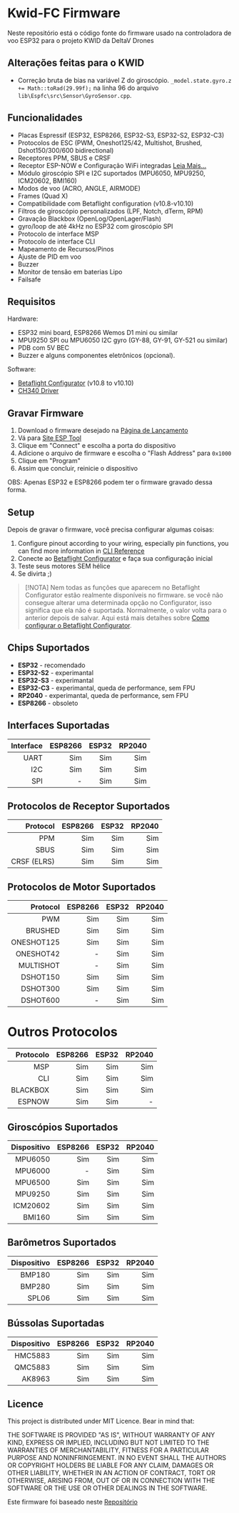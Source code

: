 # Kwid-FC Firmware
Neste repositório está o código fonte do firmware usado na controladora de voo ESP32 para o projeto KWID da DeltaV Drones

## Alterações feitas para o KWID
* Correção bruta de bias na variável Z do giroscópio. `_model.state.gyro.z += Math::toRad(29.99f);` na linha 96 do arquivo `lib\Espfc\src\Sensor\GyroSensor.cpp`.

## Funcionalidades
* Placas Espressif (ESP32, ESP8266, ESP32-S3, ESP32-S2, ESP32-C3)
* Protocolos de ESC (PWM, Oneshot125/42, Multishot, Brushed, Dshot150/300/600 bidirectional)
* Receptores PPM, SBUS e CRSF
* Receptor ESP-NOW e Configuração WiFi integradas [Leia Mais...](/docs/wireless.md)
* Módulo giroscópio SPI e I2C suportados (MPU6050, MPU9250, ICM20602, BMI160)
* Modos de voo (ACRO, ANGLE, AIRMODE)
* Frames (Quad X)
* Compatibilidade com Betaflight configuration (v10.8-v10.10)
* Filtros de giroscópio personalizados (LPF, Notch, dTerm, RPM)
* Gravação Blackbox (OpenLog/OpenLager/Flash)
* gyro/loop de até 4kHz no ESP32 com giroscópio SPI
* Protocolo de interface MSP
* Protocolo de interface CLI
* Mapeamento de Recursos/Pinos
* Ajuste de PID em voo
* Buzzer
* Monitor de tensão em baterias Lipo
* Failsafe

## Requisitos
Hardware:
* ESP32 mini board, ESP8266 Wemos D1 mini ou similar
* MPU9250 SPI ou MPU6050 I2C gyro (GY-88, GY-91, GY-521 ou similar)
* PDB com 5V BEC
* Buzzer e alguns componentes eletrônicos (opcional).

Software:
* [Betaflight Configurator](https://github.com/betaflight/betaflight-configurator/releases) (v10.8 to v10.10)
* [CH340 Driver](https://sparks.gogo.co.nz/ch340.html)

## Gravar Firmware
1. Download o firmware desejado na [Página de Lançamento](https://github.com/rtlopez/esp-fc/releases)
2. Vá para [Site ESP Tool](https://espressif.github.io/esptool-js/)
3. Clique em "Connect" e escolha a porta do dispositivo
4. Adicione o arquivo de firmware e escolha o "Flash Address" para `0x1000`
5. Clique em "Program"
6. Assim que concluir, reinicie o dispositivo

OBS: Apenas ESP32 e ESP8266 podem ter o firmware gravado dessa forma.

## Setup
Depois de gravar o firmware, você precisa configurar algumas coisas:
 1. Configure pinout according to your wiring, especially pin functions, you can find more information in [CLI Reference](/docs/cli.md)
 2. Conecte ao [Betaflight Configurator](https://github.com/betaflight/betaflight-configurator/releases) e faça sua configuração inicial
 3. Teste seus motores SEM hélice
 4. Se divirta ;)

> [!NOTA]
> Nem todas as funções que aparecem no Betaflight Configurator estão realmente disponíveis no firmware. se você não consegue alterar uma determinada opção no Configurator, isso significa que ela não é suportada. Normalmente, o valor volta para o anterior depois de salvar.
Aqui está mais detalhes sobre [Como configurar o Betaflight Configurator](/docs/setup.md).

## Chips Suportados

 - **ESP32** - recomendado
 - **ESP32-S2** - experimantal
 - **ESP32-S3** - experimantal
 - **ESP32-C3** - experimantal, queda de performance, sem FPU
 - **RP2040** - experimantal, queda de performance, sem FPU
 - **ESP8266** - obsoleto

## Interfaces Suportadas

| Interface       | ESP8266 | ESP32 | RP2040 |
|----------------:|--------:|------:|-------:|
| UART            | Sim     |   Sim |    Sim |
| I2C             | Sim     |   Sim |    Sim |
| SPI             | -       |   Sim |    Sim |

## Protocolos de Receptor Suportados

| Protocol        | ESP8266 | ESP32 | RP2040 |
|----------------:|--------:|------:|-------:|
| PPM             | Sim     |   Sim |    Sim |
| SBUS            | Sim     |   Sim |    Sim |
| CRSF (ELRS)     | Sim     |   Sim |    Sim |

## Protocolos de Motor Suportados

| Protocol        | ESP8266 | ESP32 | RP2040 |
|----------------:|--------:|------:|-------:|
| PWM             | Sim     |   Sim |    Sim |
| BRUSHED         | Sim     |   Sim |    Sim |
| ONESHOT125      | Sim     |   Sim |    Sim |
| ONESHOT42       | -       |   Sim |    Sim |
| MULTISHOT       | -       |   Sim |    Sim |
| DSHOT150        | Sim     |   Sim |    Sim |
| DSHOT300        | Sim     |   Sim |    Sim |
| DSHOT600        | -       |   Sim |    Sim |

# Outros Protocolos

| Protocolo       | ESP8266 | ESP32 | RP2040 |
|----------------:|--------:|------:|-------:|
| MSP             | Sim     |   Sim |    Sim |
| CLI             | Sim     |   Sim |    Sim |
| BLACKBOX        | Sim     |   Sim |    Sim |
| ESPNOW          | Sim     |   Sim |      - |

## Giroscópios Suportados

| Dispositivo | ESP8266 | ESP32 | RP2040 |
|------------:|--------:|------:|-------:|
| MPU6050     | Sim     |   Sim |    Sim |
| MPU6000     | -       |   Sim |    Sim |
| MPU6500     | Sim     |   Sim |    Sim |
| MPU9250     | Sim     |   Sim |    Sim |
| ICM20602    | Sim     |   Sim |    Sim |
| BMI160      | Sim     |   Sim |    Sim |

## Barômetros Suportados

| Dispositivo | ESP8266 | ESP32 | RP2040 |
|------------:|--------:|------:|-------:|
| BMP180      | Sim     |   Sim |    Sim |
| BMP280      | Sim     |   Sim |    Sim |
| SPL06       | Sim     |   Sim |    Sim |

## Bússolas Suportadas

| Dispositivo | ESP8266 | ESP32 | RP2040 |
|------------:|--------:|------:|-------:|
| HMC5883     | Sim     |   Sim |    Sim |
| QMC5883     | Sim     |   Sim |    Sim |
| AK8963      | Sim     |   Sim |    Sim |

## Licence
This project is distributed under MIT Licence. Bear in mind that:

THE SOFTWARE IS PROVIDED "AS IS", WITHOUT WARRANTY OF ANY KIND, EXPRESS OR
IMPLIED, INCLUDING BUT NOT LIMITED TO THE WARRANTIES OF MERCHANTABILITY,
FITNESS FOR A PARTICULAR PURPOSE AND NONINFRINGEMENT. IN NO EVENT SHALL THE
AUTHORS OR COPYRIGHT HOLDERS BE LIABLE FOR ANY CLAIM, DAMAGES OR OTHER
LIABILITY, WHETHER IN AN ACTION OF CONTRACT, TORT OR OTHERWISE, ARISING FROM,
OUT OF OR IN CONNECTION WITH THE SOFTWARE OR THE USE OR OTHER DEALINGS IN THE
SOFTWARE.

Este firmware foi baseado neste [Repositório](https://github.com/rtlopez/esp-fc)